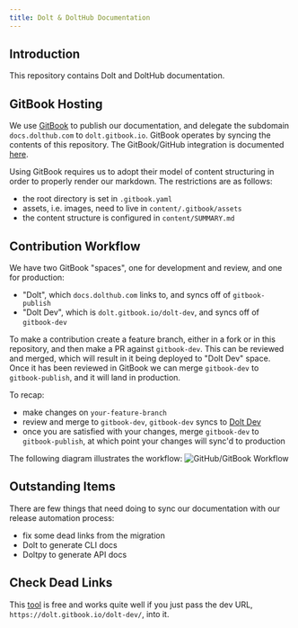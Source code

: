```yaml
---
title: Dolt & DoltHub Documentation
---
```


## Introduction
This repository contains Dolt and DoltHub documentation.

## GitBook Hosting
We use [GitBook](https://www.gitbook.com/) to publish our documentation, and delegate the subdomain `docs.dolthub.com` to `dolt.gitbook.io`. GitBook operates by syncing the contents of this repository. The GitBook/GitHub integration is documented [here](https://docs.gitbook.com/integrations/github).

Using GitBook requires us to adopt their model of content structuring in order to properly render our markdown. The restrictions are as follows:
- the root directory is set in `.gitbook.yaml`
- assets, i.e. images, need to live in `content/.gitbook/assets`
- the content structure is configured in `content/SUMMARY.md`

## Contribution Workflow
We have two GitBook "spaces", one for development and review, and one for production:
- "Dolt", which `docs.dolthub.com` links to, and syncs off of `gitbook-publish`
- "Dolt Dev", which is `dolt.gitbook.io/dolt-dev`, and syncs off of `gitbook-dev`

To make a contribution create a feature branch, either in a fork or in this repository, and then make a PR against `gitbook-dev`. This can be reviewed and merged, which will result in it being deployed to "Dolt Dev" space. Once it has been reviewed in GitBook we can merge `gitbook-dev` to `gitbook-publish`, and it will land in production.

To recap:
- make changes on `your-feature-branch`
- review and merge to `gitbook-dev`, `gitbook-dev` syncs to [Dolt Dev](https://dolt.gitbook.io/dolt-dev/)
- once you are satisfied with your changes, merge `gitbook-dev` to `gitbook-publish`, at which point your changes will sync'd to production

The following diagram illustrates the workflow:
![GitHub/GitBook Workflow](gitbook_workflow.png)

## Outstanding Items
There are few things that need doing to sync our documentation with our release automation process:
- fix some dead links from the migration
- Dolt to generate CLI docs
- Doltpy to generate API docs

## Check Dead Links
This [tool](https://www.deadlinkchecker.com/) is free and works quite well if you just pass the dev URL, `https://dolt.gitbook.io/dolt-dev/`, into it.
